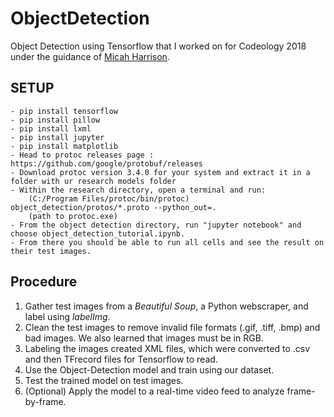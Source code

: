 # ObjectDetection
Object Detection using Tensorflow that I worked on for Codeology 2018 under the guidance of [Micah Harrison](https://github.com/MicahHarrison).

## SETUP

	- pip install tensorflow
	- pip install pillow
	- pip install lxml
	- pip install jupyter
	- pip install matplotlib
	- Head to protoc releases page : https://github.com/google/protobuf/releases
	- Download protoc version 3.4.0 for your system and extract it in a folder with ur research models folder
	- Within the research directory, open a terminal and run:
		(C:/Program Files/protoc/bin/protoc) object_detection/protos/*.proto --python_out=.
		(path to protoc.exe)
	- From the object detection directory, run "jupyter notebook" and choose object_detection_tutorial.ipynb. 
	- From there you should be able to run all cells and see the result on their test images.

## Procedure
1. Gather test images from a *Beautiful Soup*, a Python webscraper, and label using *labelImg*.
2. Clean the test images to remove invalid file formats (.gif, .tiff, .bmp) and bad images. We also learned that images must be in RGB.
3. Labeling the images created XML files, which were converted to .csv and then TFrecord files for Tensorflow to read.
4. Use the Object-Detection model and train using our dataset.
5. Test the trained model on test images.
6. (Optional) Apply the model to a real-time video feed to analyze frame-by-frame.
